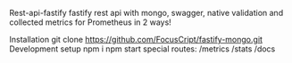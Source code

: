 Rest-api-fastify
fastify rest api with mongo, swagger, native validation and 
 collected metrics for Prometheus in 2 ways!

Installation
git clone https://github.com/FocusCript/fastify-mongo.git
Development setup
npm i
npm start 
special routes: 
/metrics
/stats
/docs